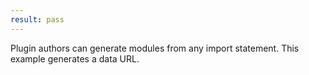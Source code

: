 ```yaml
---
result: pass
---
```


Plugin authors can generate modules from any import statement. This example generates a data URL.
